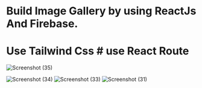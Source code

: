 # Build Image Gallery by using ReactJs And Firebase.
# Use Tailwind Css # use React Route








![Screenshot (35)](https://github.com/akankshajadhav1/Image-Gallery/assets/75427676/daf6915c-ef6e-43f3-9c9e-24c8c75ec202)

![Screenshot (34)](https://github.com/akankshajadhav1/Image-Gallery/assets/75427676/18bdb4e8-4d05-404d-9d3a-67b67d036926)
![Screenshot (33)](https://github.com/akankshajadhav1/Image-Gallery/assets/75427676/1871559d-3444-422e-b7d9-09b87eff3a6d)
![Screenshot (31)](https://github.com/akankshajadhav1/Image-Gallery/assets/75427676/a6f31e31-eb49-49da-9227-a5c46a714f76)
